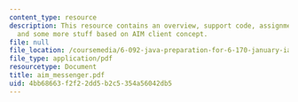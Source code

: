 ```yaml
---
content_type: resource
description: This resource contains an overview, support code, assignment, hepl, logging,
  and some more stuff based on AIM client concept.
file: null
file_location: /coursemedia/6-092-java-preparation-for-6-170-january-iap-2006/4bb68663f2f22dd5b2c5354a56042db5_aim_messenger.pdf
file_type: application/pdf
resourcetype: Document
title: aim_messenger.pdf
uid: 4bb68663-f2f2-2dd5-b2c5-354a56042db5
---
```

